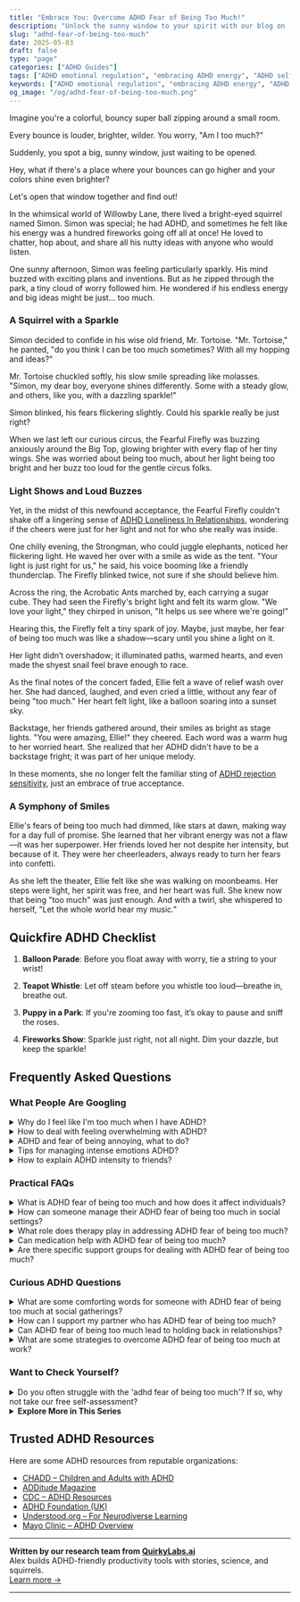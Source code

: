 ```yaml
---
title: "Embrace You: Overcome ADHD Fear of Being Too Much!"
description: "Unlock the sunny window to your spirit with our blog on 'adhd fear of being too much.' Feel embraced and uplifted as we explore how to channel your vibrant energy!"
slug: "adhd-fear-of-being-too-much"
date: 2025-05-03
draft: false
type: "page"
categories: ["ADHD Guides"]
tags: ["ADHD emotional regulation", "embracing ADHD energy", "ADHD self-acceptance", "ADHD fear of being too much", "managing ADHD in social settings", "ADHD and self-doubt", "celebrating ADHD uniqueness"]
keywords: ["ADHD emotional regulation", "embracing ADHD energy", "ADHD self-acceptance", "ADHD fear of being too much", "managing ADHD in social settings", "ADHD and self-doubt", "celebrating ADHD uniqueness"]
og_image: "/og/adhd-fear-of-being-too-much.png"
---
```


Imagine you're a colorful, bouncy super ball zipping around a small room.

Every bounce is louder, brighter, wilder. You worry, "Am I too much?"

Suddenly, you spot a big, sunny window, just waiting to be opened.

Hey, what if there's a place where your bounces can go higher and your colors shine even brighter?

Let's open that window together and find out!

In the whimsical world of Willowby Lane, there lived a bright-eyed squirrel named Simon. Simon was special; he had ADHD, and sometimes he felt like his energy was a hundred fireworks going off all at once! He loved to chatter, hop about, and share all his nutty ideas with anyone who would listen.

One sunny afternoon, Simon was feeling particularly sparkly. His mind buzzed with exciting plans and inventions. But as he zipped through the park, a tiny cloud of worry followed him. He wondered if his endless energy and big ideas might be just... too much.

### A Squirrel with a Sparkle

Simon decided to confide in his wise old friend, Mr. Tortoise. "Mr. Tortoise," he panted, "do you think I can be too much sometimes? With all my hopping and ideas?"

Mr. Tortoise chuckled softly, his slow smile spreading like molasses. "Simon, my dear boy, everyone shines differently. Some with a steady glow, and others, like you, with a dazzling sparkle!"

Simon blinked, his fears flickering slightly. Could his sparkle really be just right?

When we last left our curious circus, the Fearful Firefly was buzzing anxiously around the Big Top, glowing brighter with every flap of her tiny wings. She was worried about being too much, about her light being too bright and her buzz too loud for the gentle circus folks.

### Light Shows and Loud Buzzes

Yet, in the midst of this newfound acceptance, the Fearful Firefly couldn't shake off a lingering sense of [ADHD Loneliness In Relationships](/pages/adhd-loneliness-in-relationships/), wondering if the cheers were just for her light and not for who she really was inside.

One chilly evening, the Strongman, who could juggle elephants, noticed her flickering light. He waved her over with a smile as wide as the tent. "Your light is just right for us," he said, his voice booming like a friendly thunderclap. The Firefly blinked twice, not sure if she should believe him.

Across the ring, the Acrobatic Ants marched by, each carrying a sugar cube. They had seen the Firefly's bright light and felt its warm glow. "We love your light," they chirped in unison, "It helps us see where we're going!"

Hearing this, the Firefly felt a tiny spark of joy. Maybe, just maybe, her fear of being too much was like a shadow—scary until you shine a light on it.

Her light didn’t overshadow; it illuminated paths, warmed hearts, and even made the shyest snail feel brave enough to race.

As the final notes of the concert faded, Ellie felt a wave of relief wash over her. She had danced, laughed, and even cried a little, without any fear of being "too much." Her heart felt light, like a balloon soaring into a sunset sky.

Backstage, her friends gathered around, their smiles as bright as stage lights. "You were amazing, Ellie!" they cheered. Each word was a warm hug to her worried heart. She realized that her ADHD didn't have to be a backstage fright; it was part of her unique melody.

In these moments, she no longer felt the familiar sting of [ADHD rejection sensitivity](/pages/adhd-rejection-sensitivity/), just an embrace of true acceptance.

### A Symphony of Smiles

Ellie's fears of being too much had dimmed, like stars at dawn, making way for a day full of promise. She learned that her vibrant energy was not a flaw—it was her superpower. Her friends loved her not despite her intensity, but because of it. They were her cheerleaders, always ready to turn her fears into confetti.

As she left the theater, Ellie felt like she was walking on moonbeams. Her steps were light, her spirit was free, and her heart was full. She knew now that being "too much" was just enough. And with a twirl, she whispered to herself, "Let the whole world hear my music."

## Quickfire ADHD Checklist

1. **Balloon Parade**: Before you float away with worry, tie a string to your wrist!
   
2. **Teapot Whistle**: Let off steam before you whistle too loud—breathe in, breathe out.

3. **Puppy in a Park**: If you're zooming too fast, it’s okay to pause and sniff the roses.

4. **Fireworks Show**: Sparkle just right, not all night. Dim your dazzle, but keep the sparkle!

## Frequently Asked Questions



### What People Are Googling

<details><summary>Why do I feel like I'm too much when I have ADHD?</summary><p>Feeling like you're "too much" is a common experience among folks with ADHD, and it's really understandable. ADHD can come with a lot of energy, enthusiasm, and ideas, which might sometimes feel overwhelming to others who don't experience the world in the same way. Remember, your vibrant personality and unique perspective are actually superpowers in disguise. Embracing who you are includes recognizing your incredible strengths alongside the challenges, and finding spaces and people who celebrate rather than tolerate your true self can make a world of difference.</p></details>
<details><summary>How to deal with feeling overwhelming with ADHD?</summary><p>Feeling overwhelmed is a common experience when you're managing ADHD, so know that you're definitely not alone in this. A comforting first step is to break your tasks into smaller, more manageable pieces—think of it as nibbling on a cookie rather than trying to eat it all in one bite! Setting up a cozy, distraction-free zone can also help you focus better. Remember, it's perfectly okay to take breaks and step back when things feel too intense; listening to your needs isn't a setback, it's a smart strategy!</p></details>
<details><summary>ADHD and fear of being annoying, what to do?</summary><p>It's really common for folks with ADHD to worry about being seen as annoying because our brains often buzz with excitement and ideas that we just want to share! First, remember that your enthusiasm and unique perspective are actually superpowers — they can be incredibly endearing and valuable in many situations. If you're feeling unsure, try gently checking in with friends or colleagues about your interactions; most people appreciate honest, open communication. Also, practicing mindfulness can help you become more aware of your social rhythms and cues, giving you confidence in your social engagements. Remember, you’re definitely not alone in feeling this way, and reaching out as you're doing now is a fantastic step.</p></details>
<details><summary>Tips for managing intense emotions ADHD?</summary><p>Absolutely, managing intense emotions with ADHD can definitely be challenging, but you're not alone in this. One helpful strategy is to establish a routine that includes time for physical activity, which can really help in modulating emotions. Also, mindfulness techniques such as deep breathing or meditation can be quite effective in calming the mind and reducing impulsivity. Remember, it's perfectly okay to seek support from friends, family, or professionals—it's a sign of strength to know when you need a helping hand.</p></details>
<details><summary>How to explain ADHD intensity to friends?</summary><p>Explaining ADHD intensity to friends can feel a bit daunting, but it's wonderful that you want to share your experiences with them! You might describe it as having a brain like a super-fast browser with too many tabs open, all demanding attention at once. This can make your reactions to everyday situations feel more intense, whether it's excitement, frustration, or interest. Letting your friends know how ADHD affects your thoughts and emotions can help them understand your unique perspective and how they can support you. It’s a bit like letting them into your personal world, and that can really strengthen your friendships!</p></details>



### Practical FAQs

<details><summary>What is ADHD fear of being too much and how does it affect individuals?</summary><p>Absolutely, that's a very insightful question. The "fear of being too much" that some individuals with ADHD experience stems from worries about overwhelming others with their energy, thoughts, or emotions. This fear can often lead to self-doubt and holding back in social interactions, which might make forming close relationships a bit challenging. It's important to remember that your vibrancy and unique perspective are valuable, and finding supportive spaces and understanding friends can truly help you shine just as you are.</p></details>
<details><summary>How can someone manage their ADHD fear of being too much in social settings?</summary><p>It's really common to feel like you might be "too much" in social settings when you have ADHD, but there's comfort in knowing you're not alone in this. A helpful approach might be to find a few trusted friends who understand your unique energy and can offer a reassuring presence when you're out and about. Additionally, practicing some grounding techniques before and during social events can help manage anxiety and keep your energy levels in check. Remember, your vibrant personality is also what makes you wonderfully you, and finding the right balance is all part of embracing your whole self.</p></details>
<details><summary>What role does therapy play in addressing ADHD fear of being too much?</summary><p>Therapy can be a wonderfully supportive space when dealing with the fear of being "too much," which many people with ADHD experience. In therapy, you can explore these feelings in a safe and non-judgmental environment, guided by someone who understands the nuances of ADHD. A therapist can help you develop healthier self-perceptions and coping strategies, reducing feelings of overwhelm and increasing your confidence. It's like having a compassionate guide by your side as you learn more about yourself and how to navigate your world more comfortably.</p></details>
<details><summary>Can medication help with ADHD fear of being too much?</summary><p>Absolutely! Medication can be quite helpful in managing ADHD symptoms, including those feelings of being "too much." When the right medication is used, it can help balance out those overwhelming emotions, allowing you to feel more in control and less anxious about how you're perceived by others. It's like having a gentle hand on your shoulder, helping you navigate social interactions more calmly and confidently. Always consider discussing your specific concerns with your healthcare provider to find the best approach tailored for you.</p></details>
<details><summary>Are there specific support groups for dealing with ADHD fear of being too much?</summary><p>Absolutely, and it’s wonderful that you’re reaching out for support! Many find it incredibly helpful to join groups with others who share similar experiences, particularly when it comes to feelings of being overwhelming or "too much" due to ADHD. There are specific ADHD support groups available both online and possibly in your local community where these concerns are commonly discussed and understood. These groups provide a cozy, supportive environment, allowing you to share your feelings, learn strategies from others, and remind you that you’re not alone in this journey.</p></details>



### Curious ADHD Questions

<details><summary>What are some comforting words for someone with ADHD fear of being too much at social gatherings?</summary><p>It’s completely understandable to feel that way; social gatherings can often amplify our worries about how we’re perceived. Remember, your energy and unique perspectives are valuable and can be a wonderful addition to any group. It's okay to take breaks and step aside for a moment if you need to recharge—listening to your needs is really important. Every gathering is an opportunity to learn more about balancing your social interactions, so be kind to yourself through the process.</p></details>
<details><summary>How can I support my partner who has ADHD fear of being too much?</summary><p>Absolutely, supporting a partner who feels like they might be "too much" can be approached with gentle assurance and understanding. Start by openly communicating, letting them know that you cherish their unique qualities and everything that makes them, them—including their intensity or enthusiasm. It's also helpful to create a safe space where they can express themselves freely and feel validated. Lastly, encourage them to engage in self-care practices that promote their wellbeing and remind them that it's okay to ask for help when they need it. Your acceptance and encouragement can make a big difference in how they view themselves and their ADHD.</p></details>
<details><summary>Can ADHD fear of being too much lead to holding back in relationships?</summary><p>Absolutely, it's quite common for individuals with ADHD to worry about being perceived as "too much" in relationships. This fear can sometimes lead you to hold back your true feelings or thoughts in an effort to be more accommodating or less overwhelming. Remember, your vibrancy and unique perspective are valuable! It’s important to find a balance where you can be authentic and express yourself fully while also being receptive to the dynamics of the relationship.</p></details>
<details><summary>What are some strategies to overcome ADHD fear of being too much at work?</summary><p>It's really common to feel like you might be "too much" at work when you have ADHD, but remember, your energy and ideas are valuable! One helpful strategy is to set clear personal boundaries about how much you take on, helping you manage your workload without feeling overwhelmed. Another great approach is to use tools like planners or apps to organize tasks, which can help you channel your enthusiasm into productivity. Lastly, finding a trusted colleague or mentor to share your feelings with can be incredibly reassuring—they can offer support and help you gauge when you're hitting the mark just right!</p></details>



### Want to Check Yourself?

<details><summary>Do you often struggle with the 'adhd fear of being too much'? If so, why not take our free self-assessment?</summary><p>Absolutely, feeling like you're "too much" can be a common experience when you have ADHD, and it's perfectly okay to feel this way sometimes. You're not alone in this, and it's brave of you to explore these feelings further. Taking our free self-assessment could be a comforting step towards understanding your unique traits better. It's a gentle, judgement-free way to start unraveling the threads of your experiences and might offer some insights that make navigating your world a little easier.</p></details>

<script type="application/ld+json">
{
  "@context": "https://schema.org",
  "@type": "FAQPage",
  "mainEntity": [
    {
      "@type": "Question",
      "name": "Why do I feel like I'm too much when I have ADHD?",
      "acceptedAnswer": {
        "@type": "Answer",
        "text": "Feeling like you're \"too much\" is a common experience among folks with ADHD, and it's really understandable. ADHD can come with a lot of energy, enthusiasm, and ideas, which might sometimes feel overwhelming to others who don't experience the world in the same way. Remember, your vibrant personality and unique perspective are actually superpowers in disguise. Embracing who you are includes recognizing your incredible strengths alongside the challenges, and finding spaces and people who celebrate rather than tolerate your true self can make a world of difference."
      }
    },
    {
      "@type": "Question",
      "name": "How to deal with feeling overwhelming with ADHD?",
      "acceptedAnswer": {
        "@type": "Answer",
        "text": "Feeling overwhelmed is a common experience when you're managing ADHD, so know that you're definitely not alone in this. A comforting first step is to break your tasks into smaller, more manageable pieces\u2014think of it as nibbling on a cookie rather than trying to eat it all in one bite! Setting up a cozy, distraction-free zone can also help you focus better. Remember, it's perfectly okay to take breaks and step back when things feel too intense; listening to your needs isn't a setback, it's a smart strategy!"
      }
    },
    {
      "@type": "Question",
      "name": "ADHD and fear of being annoying, what to do?",
      "acceptedAnswer": {
        "@type": "Answer",
        "text": "It's really common for folks with ADHD to worry about being seen as annoying because our brains often buzz with excitement and ideas that we just want to share! First, remember that your enthusiasm and unique perspective are actually superpowers \u2014 they can be incredibly endearing and valuable in many situations. If you're feeling unsure, try gently checking in with friends or colleagues about your interactions; most people appreciate honest, open communication. Also, practicing mindfulness can help you become more aware of your social rhythms and cues, giving you confidence in your social engagements. Remember, you\u2019re definitely not alone in feeling this way, and reaching out as you're doing now is a fantastic step."
      }
    },
    {
      "@type": "Question",
      "name": "Tips for managing intense emotions ADHD?",
      "acceptedAnswer": {
        "@type": "Answer",
        "text": "Absolutely, managing intense emotions with ADHD can definitely be challenging, but you're not alone in this. One helpful strategy is to establish a routine that includes time for physical activity, which can really help in modulating emotions. Also, mindfulness techniques such as deep breathing or meditation can be quite effective in calming the mind and reducing impulsivity. Remember, it's perfectly okay to seek support from friends, family, or professionals\u2014it's a sign of strength to know when you need a helping hand."
      }
    },
    {
      "@type": "Question",
      "name": "How to explain ADHD intensity to friends?",
      "acceptedAnswer": {
        "@type": "Answer",
        "text": "Explaining ADHD intensity to friends can feel a bit daunting, but it's wonderful that you want to share your experiences with them! You might describe it as having a brain like a super-fast browser with too many tabs open, all demanding attention at once. This can make your reactions to everyday situations feel more intense, whether it's excitement, frustration, or interest. Letting your friends know how ADHD affects your thoughts and emotions can help them understand your unique perspective and how they can support you. It\u2019s a bit like letting them into your personal world, and that can really strengthen your friendships!"
      }
    }
  ]
}
</script>
<script type="application/ld+json">
{
  "@context": "https://schema.org",
  "@type": "Article",
  "author": {
    "@type": "Person",
    "name": "QuirkyLabs",
    "url": "https://quirkylabs.ai/about"
  },
  "headline": "\"Embrace You: Overcome ADHD Fear of Being Too Much!\"",
  "mainEntityOfPage": "https://blog.quirkylabs.ai/pages/adhd-fear-of-being-too-much/",
  "datePublished": "2025-05-03"
}
</script>
<script type="application/ld+json">
{
  "@context": "https://schema.org",
  "@type": "BreadcrumbList",
  "itemListElement": [
    {
      "@type": "ListItem",
      "position": 1,
      "name": "Home",
      "item": "https://quirkylabs.ai/"
    },
    {
      "@type": "ListItem",
      "position": 2,
      "name": "Blog",
      "item": "https://blog.quirkylabs.ai/"
    },
    {
      "@type": "ListItem",
      "position": 3,
      "name": "\"Embrace You: Overcome ADHD Fear of Being Too Much!\"",
      "item": "https://blog.quirkylabs.ai/pages/adhd-fear-of-being-too-much/"
    }
  ]
}
</script>

<details>
<summary><strong>Explore More in This Series</strong></summary>

- [Adhd Social Burnout](/pages/adhd-social-burnout/)
- [Adhd Lonely Despite Being Social](/pages/adhd-lonely-despite-being-social/)
- [Adhd Fear Of Disconnection](/pages/adhd-fear-of-disconnection/)
- [Adhd Rejection Sensitivity](/pages/adhd-rejection-sensitivity/)
- [Adhd Social Anxiety Layer](/pages/adhd-social-anxiety-layer/)
- [Adhd No One Understands Me](/pages/adhd-no-one-understands-me/)
- [Adhd Constant Overthinking](/pages/adhd-constant-overthinking/)
- [Adhd Loneliness In Relationships](/pages/adhd-loneliness-in-relationships/)
</details>



## Trusted ADHD Resources

Here are some ADHD resources from reputable organizations:

- [CHADD – Children and Adults with ADHD](https://chadd.org)
- [ADDitude Magazine](https://www.additudemag.com)
- [CDC – ADHD Resources](https://www.cdc.gov/ncbddd/adhd)
- [ADHD Foundation (UK)](https://www.adhdfoundation.org.uk)
- [Understood.org – For Neurodiverse Learning](https://www.understood.org)
- [Mayo Clinic – ADHD Overview](https://www.mayoclinic.org/diseases-conditions/adhd)


---

**Written by our research team from [QuirkyLabs.ai](https://quirkylabs.ai)**  
Alex builds ADHD-friendly productivity tools with stories, science, and squirrels.  
[Learn more →](https://quirkylabs.ai)

---